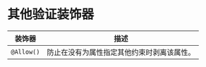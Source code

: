 
# 其他验证装饰器

| 装饰器                                              | 描述                                                                                                                                                                                           |
| ------------------------------------------------------ | ----------------------------------------------------------------------------------------------------------------------------------------------------------------------------------------------------- |
| `@Allow()`                                             | 防止在没有为属性指定其他约束时剥离该属性。                                                                                                                      |



